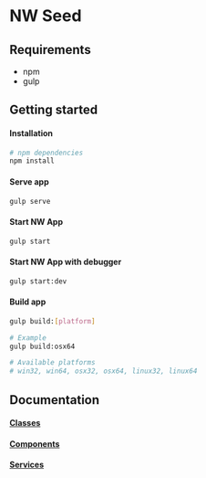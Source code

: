 NW Seed
=======

## Requirements
- npm
- gulp

## Getting started

#### Installation
```bash
# npm dependencies
npm install
```

#### Serve app
```bash
gulp serve
```

#### Start NW App
```bash
gulp start
```

#### Start NW App with debugger
```bash
gulp start:dev
```

#### Build app
```bash
gulp build:[platform]

# Example
gulp build:osx64

# Available platforms
# win32, win64, osx32, osx64, linux32, linux64
```

## Documentation

#### [Classes](docs/classes.md)

#### [Components](docs/components.md)

#### [Services](docs/services.md)